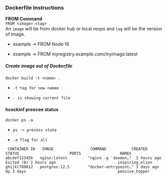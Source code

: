 ### Dockerfile Instructions

**FROM Command**
<br>
`FROM <image>:<tag>`
<br>
An `image` will be from docker hub or local reops and `tag` will be the version of image.


- example -> FROM Node:16
+ example ->  FROM myregistry.example.com/myimage:latest
 

 ##### Create image out of Dockerfile

 `docker build -t <name> .`

 + `-t tag for new namee`
 - `. is showing current file`

#### hceckinf preocee status
`docker ps -a`
+ `ps -> process state`
- `-a flag for all`
```
 CONTAINER ID   IMAGE                COMMAND           CREATED         STATUS                      PORTS                 NAMES
abcdef123456   nginx:latest         "nginx -g 'daemon…"  2 hours ago    Exited (0) 2 hours ago                           inspiring_elion
ghijkl789012   postgres:12.5        "docker-entrypoint…" 3 days ago     Up 3 days                                        pensive_hopper
```
